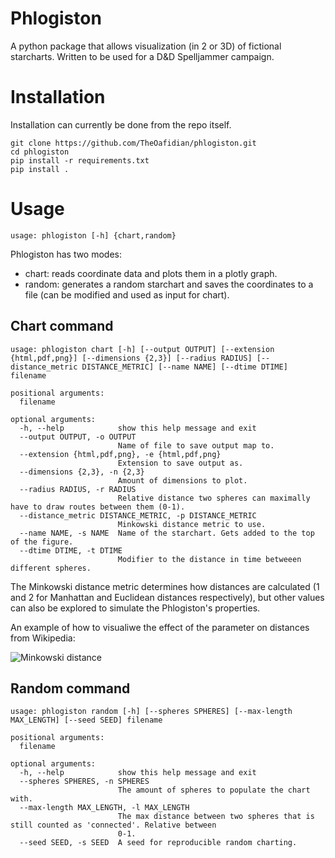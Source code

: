 # Phlogiston

A python package that allows visualization (in 2 or 3D) of fictional starcharts. 
Written to be used for a D&D Spelljammer campaign.

# Installation

Installation can currently be done from the repo itself.
```
git clone https://github.com/TheOafidian/phlogiston.git
cd phlogiston
pip install -r requirements.txt
pip install .
```

# Usage
```usage: phlogiston [-h] {chart,random}```

Phlogiston has two modes: 
- chart: reads coordinate data and plots them in a plotly graph.
- random: generates a random starchart and saves the coordinates to a file (can be modified and used as input for chart). 

## Chart command

```
usage: phlogiston chart [-h] [--output OUTPUT] [--extension {html,pdf,png}] [--dimensions {2,3}] [--radius RADIUS] [--distance_metric DISTANCE_METRIC] [--name NAME] [--dtime DTIME] filename

positional arguments:
  filename

optional arguments:
  -h, --help            show this help message and exit
  --output OUTPUT, -o OUTPUT
                        Name of file to save output map to.
  --extension {html,pdf,png}, -e {html,pdf,png}
                        Extension to save output as.
  --dimensions {2,3}, -n {2,3}
                        Amount of dimensions to plot.
  --radius RADIUS, -r RADIUS
                        Relative distance two spheres can maximally have to draw routes between them (0-1).
  --distance_metric DISTANCE_METRIC, -p DISTANCE_METRIC
                        Minkowski distance metric to use.
  --name NAME, -s NAME  Name of the starchart. Gets added to the top of the figure.
  --dtime DTIME, -t DTIME
                        Modifier to the distance in time betweeen different spheres.
```

The Minkowski distance metric determines how distances are calculated (1 and 2 for Manhattan and Euclidean distances respectively), but  other values can also be explored to simulate the Phlogiston's properties.

An example of how to visualiwe the effect of the parameter on distances from Wikipedia:

![Minkowski distance](https://upload.wikimedia.org/wikipedia/commons/thumb/0/00/2D_unit_balls.svg/1451px-2D_unit_balls.svg.png)

## Random command
```
usage: phlogiston random [-h] [--spheres SPHERES] [--max-length MAX_LENGTH] [--seed SEED] filename

positional arguments:
  filename

optional arguments:
  -h, --help            show this help message and exit
  --spheres SPHERES, -n SPHERES
                        The amount of spheres to populate the chart with.
  --max-length MAX_LENGTH, -l MAX_LENGTH
                        The max distance between two spheres that is still counted as 'connected'. Relative between
                        0-1.
  --seed SEED, -s SEED  A seed for reproducible random charting.
```
